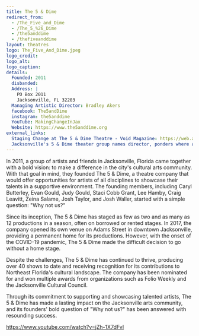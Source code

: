 ```yaml
---
title: The 5 & Dime
redirect_from: 
  - /The_Five_and_Dime
  - /The_5_%26_Dime
  - /the5anddime
  - /thefiveanddime
layout: theatres
logo: The_Five_And_Dime.jpeg
logo_credit:
logo_alt:
logo_caption:
details:
  Founded: 2011
  disbanded:
  Address: |
    PO Box 2011
    Jacksonville, FL 32203
  Managing Artistic Director: Bradley Akers
  facebook: The5andDime
  instagram: the5anddime
  YouTube: MakingChangeInJax
  Website: https://www.the5anddime.org
external_links:
  Staging Change at The 5 & Dime Theatre - Void Magazine: https://web.archive.org/web/20201024211109/https://voidlive.com/staging-change-5-dime-theatre/
  Jacksonville's 5 & Dime theater group names director, ponders where and when next shows will be: https://www.jacksonville.com/story/entertainment/theater/2021/02/02/jacksonvilles-5-dime-theater-group-names-director-ponders-shows/4337544001/
---
```


In 2011, a group of artists and friends in Jacksonville, Florida came together with a bold vision: to make a difference in the city's cultural arts community. With that goal in mind, they founded The 5 & Dime, a theatre company that would offer opportunities for artists of all disciplines to showcase their talents in a supportive environment. The founding members, including Caryl Butterley, Evan Gould, Judy Gould, Staci Cobb Grant, Lee Hamby, Craig Leavitt, Zeina Salame, Josh Taylor, and Josh Waller, started with a simple question: "Why not us?"

Since its inception, The 5 & Dime has staged as few as two and as many as 12 productions in a season, often on borrowed or rented stages. In 2017, the company opened its own venue on Adams Street in downtown Jacksonville, providing a permanent home for its productions. However, with the onset of the COVID-19 pandemic, The 5 & Dime made the difficult decision to go without a home stage.

Despite the challenges, The 5 & Dime has continued to thrive, producing over 40 shows to date and receiving recognition for its contributions to Northeast Florida's cultural landscape. The company has been nominated for and won multiple awards from organizations such as Folio Weekly and the Jacksonville Cultural Council.

Through its commitment to supporting and showcasing talented artists, The 5 & Dime has made a lasting impact on the Jacksonville arts community, and its founders' bold question of "Why not us?" has been answered with resounding success.

https://www.youtube.com/watch?v=jZh-1X7dFvI

<!-- https://www.abouttheartists.com/production_companies/13527-the-5-and-dime-theatre-co-jacksonville-fl -->
